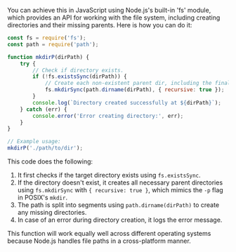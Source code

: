 You can achieve this in JavaScript using Node.js's built-in 'fs' module, which provides an API for working with the file system, including creating directories and their missing parents. Here is how you can do it:

```javascript
const fs = require('fs');
const path = require('path');

function mkdirP(dirPath) {
    try {
        // Check if directory exists.
        if (!fs.existsSync(dirPath)) {
            // Create each non-existent parent dir, including the final one.
            fs.mkdirSync(path.dirname(dirPath), { recursive: true });
        }
        console.log(`Directory created successfully at ${dirPath}`);
    } catch (err) {
        console.error('Error creating directory:', err);
    }
}

// Example usage:
mkdirP('./path/to/dir');
```

This code does the following:

1. It first checks if the target directory exists using `fs.existsSync`.
2. If the directory doesn't exist, it creates all necessary parent directories using `fs.mkdirSync` with `{ recursive: true }`, which mimics the `-p` flag in POSIX's `mkdir`.
3. The path is split into segments using `path.dirname(dirPath)` to create any missing directories.
4. In case of an error during directory creation, it logs the error message.

This function will work equally well across different operating systems because Node.js handles file paths in a cross-platform manner.
